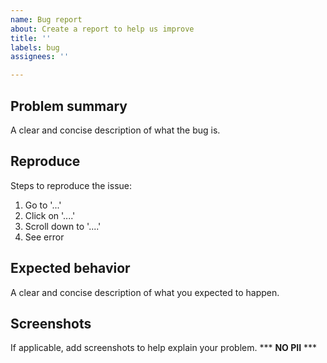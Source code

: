 ```yaml
---
name: Bug report
about: Create a report to help us improve
title: ''
labels: bug
assignees: ''

---
```


## Problem summary
A clear and concise description of what the bug is.

## Reproduce
Steps to reproduce the issue:
1. Go to '...'
2. Click on '....'
3. Scroll down to '....'
4. See error

## Expected behavior
A clear and concise description of what you expected to happen.

## Screenshots
If applicable, add screenshots to help explain your problem. *** **NO PII** ***

